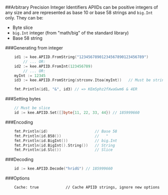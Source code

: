 ##Arbitrary Precision Integer Identifiers
APIIDs can be positive integers of any size and are represented as base 10 or base 58 strings and `big.Int` only. They can be:

- Byte slice
- `big.Int` integer (from "math/big" of the standard library)
- Base 58 string

###Generating from integer
```go
    id1 := kee.APIID.FromString("12345678901234567890123456789")
        // ... OR:
    id2 := kee.APIID.FromInt(123456789)
        // ... OR:
    myInt := 12345
    id3 := kee.APIID.FromString(strconv.Itoa(myInt))   // Must be string

    fmt.Println(id1, "&", id3) // => KEm5phz2fXwaGwm6 & 4ER
```
###Setting bytes
```go
    // Must be slice
    id := kee.APIID.Set([]byte{11, 22, 33, 44}) // 185999660
```
###Encoding
```go
    fmt.Println(id)                     // Base 58
    fmt.Println(id.B58())               //   "
    fmt.Println(id.BigInt())            // big.Int
    fmt.Println(id.BigInt().String())   // String
    fmt.Println(id.Slc())               // Slice
```
###Decoding
```go
    id := kee.APIID.Decode("hridG") // 185999660
```
###Options
```
    Cache: true            // Cache APIID strings, ignore new options
```
